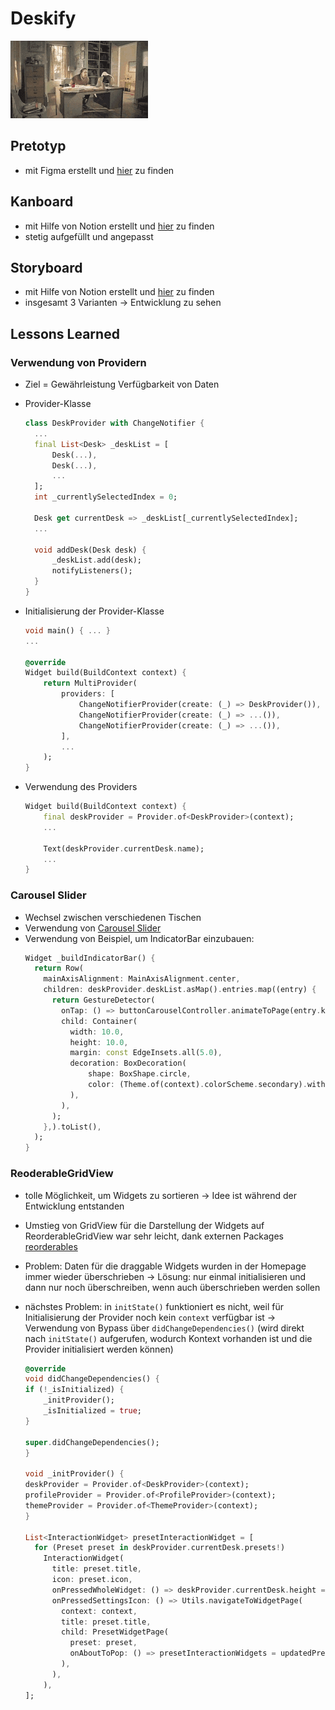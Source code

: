 # Deskify

![](./table-flip-mess.gif)

## Pretotyp

- mit Figma erstellt und [hier](https://www.figma.com/file/FN3ZSl7ccE4fye27Pu3vv3/Deskify---Pretotyp?type=design&node-id=0-1&t=vEo29yGKSYGOo5gN-0) zu finden

## Kanboard

- mit Hilfe von Notion erstellt und [hier](https://www.notion.so/uni-lucas/Desk-Automation-10b1583714f4440482bbe67a8e326174?pvs=4) zu finden
- stetig aufgefüllt und angepasst

## Storyboard

- mit Hilfe von Notion erstellt und [hier](https://uni-lucas.notion.site/Funktionsanforderungen-an-die-Software-64a872d1aa994bad9923f69d2f497f4b) zu finden
- insgesamt 3 Varianten -> Entwicklung zu sehen

## Lessons Learned

### Verwendung von Providern

- Ziel = Gewährleistung Verfügbarkeit von Daten
- Provider-Klasse

  ```dart
  class DeskProvider with ChangeNotifier {
    ...
    final List<Desk> _deskList = [
        Desk(...),
        Desk(...),
        ...
    ];
    int _currentlySelectedIndex = 0;

    Desk get currentDesk => _deskList[_currentlySelectedIndex];
    ...

    void addDesk(Desk desk) {
        _deskList.add(desk);
        notifyListeners();
    }
  }
  ```

- Initialisierung der Provider-Klasse

  ```dart
  void main() { ... }
  ...

  @override
  Widget build(BuildContext context) {
      return MultiProvider(
          providers: [
              ChangeNotifierProvider(create: (_) => DeskProvider()),
              ChangeNotifierProvider(create: (_) => ...()),
              ChangeNotifierProvider(create: (_) => ...()),
          ],
          ...
      );
  }
  ```

- Verwendung des Providers

  ```dart
  Widget build(BuildContext context) {
      final deskProvider = Provider.of<DeskProvider>(context);
      ...

      Text(deskProvider.currentDesk.name);
      ...
  }
  ```

### Carousel Slider

- Wechsel zwischen verschiedenen Tischen
- Verwendung von [Carousel Slider](https://pub.dev/packages/carousel_slider)
- Verwendung von Beispiel, um IndicatorBar einzubauen:
  ```dart
  Widget _buildIndicatorBar() {
    return Row(
      mainAxisAlignment: MainAxisAlignment.center,
      children: deskProvider.deskList.asMap().entries.map((entry) {
        return GestureDetector(
          onTap: () => buttonCarouselController.animateToPage(entry.key),
          child: Container(
            width: 10.0,
            height: 10.0,
            margin: const EdgeInsets.all(5.0),
            decoration: BoxDecoration(
                shape: BoxShape.circle,
                color: (Theme.of(context).colorScheme.secondary).withOpacity(deskProvider.currentlySelectedIndex == entry.key ? 0.9 : 0.3),
            ),
          ),
        );
      },).toList(),
    );
  }
  ```

### ReoderableGridView

- tolle Möglichkeit, um Widgets zu sortieren -> Idee ist während der Entwicklung entstanden
- Umstieg von GridView für die Darstellung der Widgets auf ReorderableGridView war sehr leicht, dank externen Packages [reorderables](https://pub.dev/packages/reorderables)
- Problem: Daten für die draggable Widgets wurden in der Homepage immer wieder überschrieben
  -> Lösung: nur einmal initialisieren und dann nur noch überschreiben, wenn auch überschrieben werden sollen
- nächstes Problem: in `initState()` funktioniert es nicht, weil für Initialisierung der Provider noch kein `context` verfügbar ist
  -> Verwendung von Bypass über `didChangeDependencies()` (wird direkt nach `initState()` aufgerufen, wodurch Kontext vorhanden ist und die Provider initialisiert werden können)

  ```dart
  @override
  void didChangeDependencies() {
  if (!_isInitialized) {
      _initProvider();
      _isInitialized = true;
  }

  super.didChangeDependencies();
  }

  void _initProvider() {
  deskProvider = Provider.of<DeskProvider>(context);
  profileProvider = Provider.of<ProfileProvider>(context);
  themeProvider = Provider.of<ThemeProvider>(context);
  }

  List<InteractionWidget> presetInteractionWidget = [
    for (Preset preset in deskProvider.currentDesk.presets!)
      InteractionWidget(
        title: preset.title,
        icon: preset.icon,
        onPressedWholeWidget: () => deskProvider.currentDesk.height = preset.targetHeight,
        onPressedSettingsIcon: () => Utils.navigateToWidgetPage(
          context: context,
          title: preset.title,
          child: PresetWidgetPage(
            preset: preset,
            onAboutToPop: () => presetInteractionWidgets = updatedPresetInteractionWidgets,
          ),
        ),
      ),
  ];
  ```
